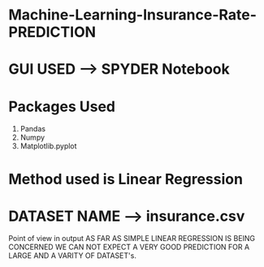 # Machine-Learning-Insurance-Rate-PREDICTION

# GUI USED --> SPYDER Notebook

# Packages Used 
1. Pandas
2. Numpy
3. Matplotlib.pyplot

# Method used is Linear Regression 

# DATASET NAME -->  insurance.csv

Point of view in output
AS FAR AS SIMPLE LINEAR REGRESSION IS BEING CONCERNED WE CAN NOT EXPECT A VERY GOOD PREDICTION FOR A LARGE AND A VARITY OF DATASET's.
